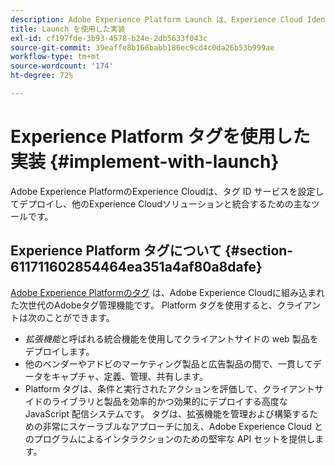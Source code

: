 ```yaml
---
description: Adobe Experience Platform Launch は、Experience Cloud Identity Service を設定してデプロイし、他の Experience Cloud ソリューションと統合するための主要ツールです。
title: Launch を使用した実装
exl-id: cf197fde-3b93-4578-b24e-2db5633f043c
source-git-commit: 39eaffe8b166babb186ec9cd4c0da26b53b999ae
workflow-type: tm+mt
source-wordcount: '174'
ht-degree: 72%

---
```


# Experience Platform タグを使用した実装 {#implement-with-launch}

Adobe Experience PlatformのExperience Cloudは、タグ ID サービスを設定してデプロイし、他のExperience Cloudソリューションと統合するための主なツールです。

## Experience Platform タグについて {#section-611711602854464ea351a4af80a8dafe}

[Adobe Experience Platformのタグ](https://experienceleague.adobe.com/docs/experience-platform/tags/home.html?lang=ja) は、Adobe Experience Cloudに組み込まれた次世代のAdobeタグ管理機能です。 Platform タグを使用すると、クライアントは次のことができます。

* _拡張機能_&#x200B;と呼ばれる統合機能を使用してクライアントサイドの web 製品をデプロイします。
* 他のベンダーやアドビのマーケティング製品と広告製品の間で、一貫してデータをキャプチャ、定義、管理、共有します。
* Platform タグは、条件と実行されたアクションを評価して、クライアントサイドのライブラリと製品を効率的かつ効果的にデプロイする高度な JavaScript 配信システムです。 タグは、拡張機能を管理および構築するための非常にスケーラブルなアプローチに加え、Adobe Experience Cloud とのプログラムによるインタラクションのための堅牢な API セットを提供します。
